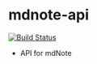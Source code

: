 # mdnote-api

[![Build Status](https://travis-ci.org/apedley/mdnote-api.svg?branch=master)](https://travis-ci.org/apedley/mdnote-api)

* API for mdNote
